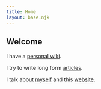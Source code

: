 ```yaml
---
title: Home
layout: base.njk
---
```

## Welcome

I have a [personal wiki](/wiki).

I try to write long form [articles](/articles).

I talk about [myself](/about) and this [website](/colophon).


